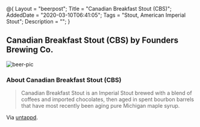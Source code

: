 @{
 Layout = "beerpost";
 Title = "Canadian Breakfast Stout (CBS)";
 AddedDate = "2020-03-10T06:41:05";
 Tags = "Stout, American Imperial Stout";
 Description = "";
 }
 

## Canadian Breakfast Stout (CBS) by Founders Brewing Co.

![beer-pic]

### About Canadian Breakfast Stout (CBS)

> Canadian Breakfast Stout is an Imperial Stout brewed with a blend of coffees and imported chocolates, then aged in spent bourbon barrels that have most recently been aging pure Michigan maple syrup.

Via [untappd][untappd-url].

[untappd-url]: <https://untappd.com//b/founders-brewing-co-canadian-breakfast-stout-cbs/5755>
[beer-pic]: https://jasonpowley.com/assets/img/2020-03-10-canadian-breakfast-stout-cbs.jpeg "Canadian Breakfast Stout (CBS) by Founders Brewing Co."
